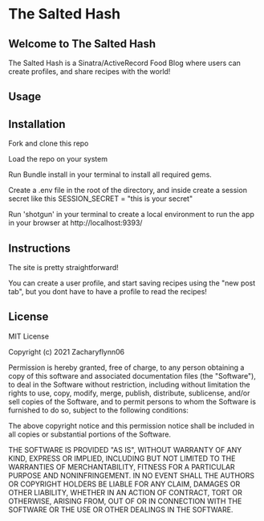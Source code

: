 # The Salted Hash

## Welcome to The Salted Hash

The Salted Hash is a Sinatra/ActiveRecord Food Blog where users can create profiles, and share recipes with the world!

## Usage

## Installation

Fork and clone this repo

Load the repo on your system

Run Bundle install in your terminal to install all required gems.

Create a .env file in the root of the directory, and inside create a session secret like this SESSION_SECRET = "this is your secret"

Run 'shotgun' in your terminal to create a local environment to run the app in your browser at http://localhost:9393/

## Instructions

The site is pretty straightforward! 

You can create a user profile, and start saving recipes using the "new post tab", but you dont have to have a profile to read the recipes!

## License

MIT License

Copyright (c) 2021 Zacharyflynn06

Permission is hereby granted, free of charge, to any person obtaining a copy
of this software and associated documentation files (the "Software"), to deal
in the Software without restriction, including without limitation the rights
to use, copy, modify, merge, publish, distribute, sublicense, and/or sell
copies of the Software, and to permit persons to whom the Software is
furnished to do so, subject to the following conditions:

The above copyright notice and this permission notice shall be included in all
copies or substantial portions of the Software.

THE SOFTWARE IS PROVIDED "AS IS", WITHOUT WARRANTY OF ANY KIND, EXPRESS OR
IMPLIED, INCLUDING BUT NOT LIMITED TO THE WARRANTIES OF MERCHANTABILITY,
FITNESS FOR A PARTICULAR PURPOSE AND NONINFRINGEMENT. IN NO EVENT SHALL THE
AUTHORS OR COPYRIGHT HOLDERS BE LIABLE FOR ANY CLAIM, DAMAGES OR OTHER
LIABILITY, WHETHER IN AN ACTION OF CONTRACT, TORT OR OTHERWISE, ARISING FROM,
OUT OF OR IN CONNECTION WITH THE SOFTWARE OR THE USE OR OTHER DEALINGS IN THE
SOFTWARE.







